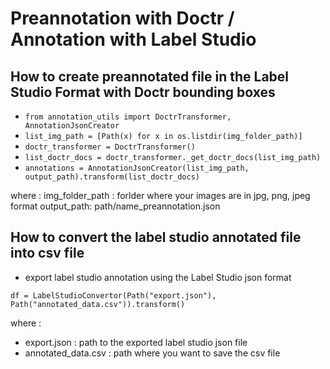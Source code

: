 # Preannotation with Doctr / Annotation with Label Studio 

## How to create preannotated file in the Label Studio Format with Doctr bounding boxes



- `from annotation_utils import DoctrTransformer, AnnotationJsonCreator`
- `list_img_path = [Path(x) for x in os.listdir(img_folder_path)]`
- `doctr_transformer = DoctrTransformer()`
- `list_doctr_docs = doctr_transformer._get_doctr_docs(list_img_path)`
- `annotations = AnnotationJsonCreator(list_img_path, output_path).transform(list_doctr_docs)`

where : 
img_folder_path : forlder where your images are in jpg, png, jpeg format
output_path: path/name_preannotation.json


## How to convert the label studio annotated file into csv file 

- export label studio annotation using the Label Studio json format 

`df = LabelStudioConvertor(Path("export.json"), Path("annotated_data.csv")).transform()`

where : 
- export.json : path to the exported label studio json file
- annotated_data.csv : path where you want to save the csv file 

